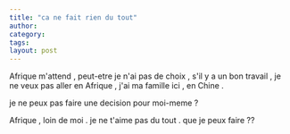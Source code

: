 ```yaml
---
title: "ca ne fait rien du tout"
author:
category: 
tags: 
layout: post
---
```

Afrique m'attend , peut-etre je n'ai pas de choix , s'il y a un bon travail , je ne veux pas aller en Afrique , j'ai ma famille ici , en Chine . 

je ne peux pas faire une decision pour moi-meme ?

Afrique , loin de moi . je ne t'aime pas du tout .
que je peux faire ?? 

